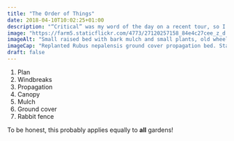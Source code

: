```yaml
---
title: "The Order of Things"
date: 2018-04-10T10:02:25+01:00
description: "“Critical” was my word of the day on a recent tour, so I thought I’d formalise the list of things I think are critical when creating a forest garden"
image: "https://farm5.staticflickr.com/4773/27120257158_84e4c27cee_z_d.jpg"
imageAlt: "Small raised bed with bark mulch and small plants, old wheelbarrow behind"
imageCap: "Replanted Rubus nepalensis ground cover propagation bed. Start early!"
draft: false
---
```


1. Plan
2. Windbreaks
3. Propagation
4. Canopy
5. Mulch
6. Ground cover
7. Rabbit fence

To be honest, this probably applies equally to **all** gardens!
